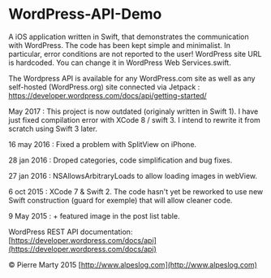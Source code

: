 # WordPress-API-Demo
A iOS application written in Swift, that demonstrates the communication with WordPress. The code has been kept simple and minimalist. In particular, error conditions are not reported to the user!
WordPress site URL is hardcoded. You can change it in WordPress Web Services.swift.

The Wordpress API is available for any WordPress.com site as well as any self-hosted (WordPress.org) site connected via Jetpack :
https://developer.wordpress.com/docs/api/getting-started/

May 2017 : This project is now outdated (originaly written in Swift 1). I have just fixed compilation error with XCode 8 / swift 3. I intend to rewrite it from scratch using Swift 3 later.

16 may 2016 : Fixed a problem with SplitView on iPhone.

28 jan 2016 : Droped categories, code simplification and bug fixes.

27 jan 2016 : NSAllowsArbitraryLoads to allow loading images in webView.

6 oct 2015 : XCode 7 & Swift 2.
The code hasn't yet be reworked to use new Swift construction (guard for exemple) that will allow cleaner code.

9 May 2015 : + featured  image in the post list table.

WordPress REST API documentation: [https://developer.wordpress.com/docs/api](https://developer.wordpress.com/docs/api)

© Pierre Marty 2015
[http://www.alpeslog.com](http://www.alpeslog.com)
